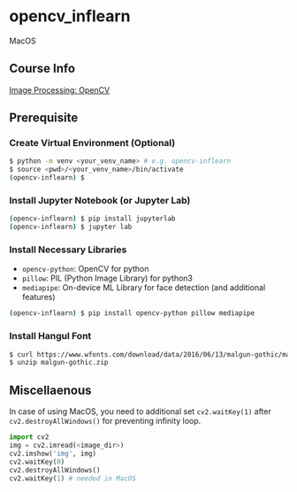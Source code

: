 # opencv_inflearn
MacOS 

## Course Info
[Image Processing: OpenCV](https://www.inflearn.com/course/%EB%82%98%EB%8F%84%EC%BD%94%EB%94%A9-%EC%9D%B4%EB%AF%B8%EC%A7%80%EC%B2%98%EB%A6%AC)

## Prerequisite

### Create Virtual Environment (Optional)

```zsh
$ python -m venv <your_venv_name> # e.g. opencv-inflearn
$ source <pwd>/<your_venv_name>/bin/activate
(opencv-inflearn) $
```

### Install Jupyter Notebook (or Jupyter Lab)

```zsh
(opencv-inflearn) $ pip install jupyterlab
(opencv-inflearn) $ jupyter lab
```

### Install Necessary Libraries

- `opencv-python`: OpenCV for python
- `pillow`: PIL (Python Image Library) for python3
- `mediapipe`: On-device ML Library for face detection (and additional features)

```zsh
(opencv-inflearn) $ pip install opencv-python pillow mediapipe
```

### Install Hangul Font

```zsh
$ curl https://www.wfonts.com/download/data/2016/06/13/malgun-gothic/malgun-gothic.zip --output malgun-gothic.zip
$ unzip malgun-gothic.zip
```

## Miscellaenous
In case of using MacOS, you need to additional set `cv2.waitKey(1)` after `cv2.destroyAllWindows()` for preventing infinity loop.

```python
import cv2
img = cv2.imread(<image_dir>)
cv2.imshow('img', img)
cv2.waitKey(0)
cv2.destroyAllWindows()
cv2.waitKey(1) # needed in MacOS
``` 

